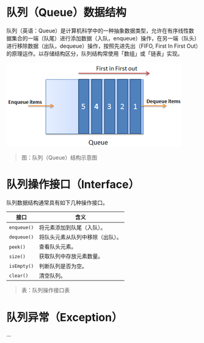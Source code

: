 # 队列（Queue）数据结构

队列（英语：Queue）是计算机科学中的一种抽象数据类型，允许在有序线性数据集合的一端（队尾）进行添加数据（入队，enqueue）操作，在另一端（队头）进行移除数据（出队，dequeue）操作，按照先进先出（FIFO, First In First Out）的原理运作。以存储结构区分，队列结构常使用「数组」或「链表」实现。

![QueueStructure][QueueStructure]

> 图：队列（Queue）结构示意图

# 队列操作接口（Interface）

队列数据结构通常具有如下几种操作接口。

| 接口        | 含义                             |
| ----------- | -------------------------------- |
| `enqueue()` | 将元素添加到队尾（入队）。       |
| `dequeue()` | 将队头元素从队列中移除（出队）。 |
| `peek()`    | 查看队头元素。                   |
| `size()`    | 获取队列中存放元素数量。         |
| `isEmpty()` | 判断队列是否为空。               |
| `clear()`   | 清空队列。                       |

> 表：队列操作接口表

# 队列异常（Exception）

...

[QueueStructure]: ../../images/DataStructuresAndAlgorithms-QueueOverview-1-QueueStructure.png

<!-- EOF -->
